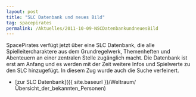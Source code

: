 ```yaml
---
layout: post
title: "SLC Datenbank und neues Bild"
tag: spacepirates
permalink: /Aktuelles/2011-10-09-NSCDatenbankundneuesBild
---
```


SpacePirates verfügt jetzt über eine SLC Datenbank, die alle Spielleitercharaktere aus dem Grundregelwerk, Themenheften und Abenteuern an einer zentralen Stelle zugänglich macht. Die Datenbank ist erst am Anfang und es werden mit der Zeit weitere Infos und Spielwerte zu den SLC hinzugefügt. In diesem Zug wurde auch die Suche verfeinert.

- [zur SLC Datenbank]({{ site.baseurl }}/Weltraum/Übersicht_der_bekannten_Personen)
